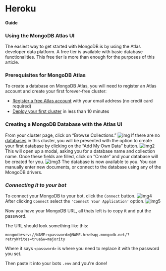 # Heroku

#### **Guide** 
### **Using the MongoDB Atlas UI**
The easiest way to get started with MongoDB is by using the Atlas developer data platform. A free tier is available with basic database functionalities. This free tier is more than enough for the purposes of this article.


### **Prerequisites for MongoDB Atlas**
To create a database on MongoDB Atlas, you will need to register an Atlas account and create your first forever-free cluster:

* [Register a free Atlas account](https://account.mongodb.com/account/register?_ga=2.128784396.1632078396.1676568400-342271493.1676568400) with your email address (no credit card required)
* [Deploy your first cluster](https://www.mongodb.com/docs/atlas/tutorial/deploy-free-tier-cluster/) in less than 10 minutes

### **Creating a MongoDB Database with the Atlas UI**
From your cluster page, click on “Browse Collections.”
![img](https://webimages.mongodb.com/_com_assets/cms/l8sx7eoqk4klqwad9-First%20Cluster.png?auto=format%252Ccompress)
If there are no [databases](https://www.mongodb.com/databases) in this cluster, you will be presented with the option to create your first database by clicking on the “Add My Own Data” button.
![img2](https://webimages.mongodb.com/_com_assets/cms/l8sxqpmfwc2zv85o4-Add%20Data.png?auto=format%252Ccompress)
This will open up a modal, asking you for a database name and collection name. Once these fields are filled, click on “Create” and your database will be created for you.
![img3](https://webimages.mongodb.com/_com_assets/cms/l8syibibn98qljn59-Create%20Database%20in%20Atlas.gif)
The database is now available to you. You can manually enter new documents, or connect to the database using any of the MongoDB drivers.

### ***Connecting it to your bot***
To connect your MongoDB to your bot, click the `Connect` button.
![img4](https://webimages.mongodb.com/_com_assets/cms/l8sx7eoqk4klqwad9-First%20Cluster.png?auto=format%252Ccompress)
After clicking `Connect` select the `'Connect Your Application'` option.
![img5](https://media.discordapp.net/attachments/1039277692106846288/1075833104490569808/Screenshot_2023-02-16_17.36.20.png?width=517&height=432)

Now you have your MongoDB URL, all thats left is to copy it and put the password.

The URL should look something like this: 
```
mongodb+srv://NAME:<password>@NAME.hrwdsqg.mongodb.net/?retryWrites=true&w=majority
````

Where it says `<password>` is where you need to replace it with the password you set.

Then paste it into your bots `.env` and you're done!
